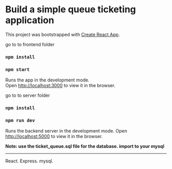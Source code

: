 # Build a simple queue ticketing application

This project was bootstrapped with [Create React App](https://github.com/facebook/create-react-app).


go to to frontend folder

### `npm install`

### `npm start`

Runs the app in the development mode.\
Open [http://localhost:3000](http://localhost:3000) to view it in the browser.


go to to server folder

### `npm install`

### `npm run dev`

Runs the backend server in the development mode.
Open [http://localhost:5000](http://localhost:5000) to view it in the browser.

**Note: use the ticket_queue.sql file for the database. import to your mysql**

---
React.
Express.
mysql.
